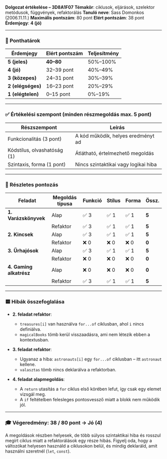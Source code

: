**Dolgozat értékelése – 3D8A1F07**
**Témakör**: ciklusok, eljárások, szelektor metódusok, függvények, refaktorálás
**Tanuló neve**: Sass Domonkos (2006.11.11.)
**Maximális pontszám**: 80 pont
**Elért pontszám**: 38 pont
**Érdemjegy**: **4 (jó)**

---

### 📌 Ponthatárok

| Érdemjegy         | Elért pontszám | Teljesítmény |
| ----------------- | -------------- | ------------ |
| **5 (jeles)**     | **40–80**      | 50%–100%     |
| **4 (jó)**        | 32–39 pont     | 40%–49%      |
| **3 (közepes)**   | 24–31 pont     | 30%–39%      |
| **2 (elégséges)** | 16–23 pont     | 20%–29%      |
| **1 (elégtelen)** | 0–15 pont      | 0%–19%       |

---

### ✅ Értékelési szempont (minden részmegoldás max. 5 pont)

| Részszempont                | Leírás                               |
| --------------------------- | ------------------------------------ |
| Funkcionalitás (3 pont)     | A kód működik, helyes eredményt ad   |
| Kódstílus, olvashatóság (1) | Átlátható, értelmezhető megoldás     |
| Szintaxis, forma (1 pont)   | Nincs szintaktikai vagy logikai hiba |

---

### 📄 Részletes pontozás

| Feladat                 | Megoldás típusa | Funkció | Stílus | Forma | Össz. |
| ----------------------- | --------------- | ------- | ------ | ----- | ----- |
| **1. Varázskönyvek**    | Alap            | ✅ 3     | ✅ 1    | ✅ 1   | **5** |
|                         | Refaktor        | ✅ 3     | ✅ 1    | ✅ 1   | **5** |
| **2. Kincsek**          | Alap            | ✅ 3     | ✅ 1    | ✅ 1   | **5** |
|                         | Refaktor        | ❌ 0     | ❌ 0    | ❌ 0   | **0** |
| **3. Űrhajósok**        | Alap            | ✅ 3     | ✅ 1    | ✅ 1   | **5** |
|                         | Refaktor        | ❌ 0     | ❌ 0    | ❌ 0   | **0** |
| **4. Gaming alkatrész** | Alap            | ❌ 0     | ❌ 0    | ❌ 0   | **0** |
|                         | Refaktor        | ✅ 3     | ✅ 1    | ✅ 1   | **5** |

---

### 🟨 Hibák összefoglalása

* **2. feladat refaktor**:

  * `treasures[i]` van használva `for...of` ciklusban, ahol `i` nincs definiálva.
  * `magicalBooks` tömb kerül visszaadásra, ami nem létezik ebben a kontextusban.
* **3. feladat refaktor**:

  * Ugyanaz a hiba: `astronauts[i]` egy `for...of` ciklusban – itt `astronaut` kellene.
  * `valasztas` tömb nincs deklarálva a refaktorban.
* **4. feladat alapmegoldás**:

  * A `return` utasítás a `for` ciklus első körében lefut, így csak egy elemet vizsgál meg.
  * A `if` feltételben felesleges pontosvessző miatt a blokk nem működik jól.

---

### 🎓 **Végeredmény: 38 / 80 pont → Jó (4)**

A megoldások részben helyesek, de több súlyos szintaktikai hiba és rosszul megírt ciklus miatt a refaktorálások egy része hibás. Figyelj oda, hogy a változókat helyesen használd a ciklusokon belül, és mindig deklaráld, amit használni szeretnél (`let`, `const`). 